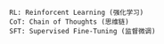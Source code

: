
	RL: Reinforcent Learning (强化学习)
	CoT: Chain of Thoughts (思维链)
	SFT: Supervised Fine-Tuning (监督微调)










